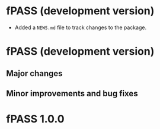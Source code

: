 # fPASS (development version)


* Added a `NEWS.md` file to track changes to the package.

# fPASS (development version)

## Major changes 

  
## Minor improvements and bug fixes


# fPASS 1.0.0

